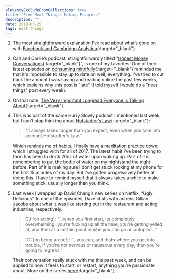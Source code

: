 ```yaml
---
eleventyExcludeFromCollections: true
title: "Five Neat Things: Making Progress"
description: ""
date: 2018-03-25
tags: neat things
---
```


1. The most straightforward explanation I’ve read about what’s gone on with [Facebook and Cambridge Analytica](https://www.nytimes.com/2018/03/19/opinion/facebook-cambridge-analytica.html){:target="_blank"}.

2. Cait and Carrie’s podcast, straightforwardly titled “[Honest Money Conversations](https://honestmoneypodcast.com){:target="_blank"}“, is one of my favorites. One of their latest episodes on [consuming mindfully](https://honestmoneypodcast.com/consuming-mindfully){:target="_blank"} reminded me that it's impossible to stay up to date on well, everything. I've tried to cut back the amount I was saving and reading online the past few weeks, which explains why this post is "late" (I told myself I would do a "neat things" post every week).

3. On that note, [The Very Important Longread Everyone is Talking About](https://www.mcsweeneys.net/articles/i-am-the-very-important-longread-everyone-is-talking-about){:target="_blank"}.

4. This was part of the same Hurry Slowly podcast I mentioned last week, but I can’t stop thinking about [Hofstadter’s Law](https://en.wikipedia.org/wiki/Hofstadter%27s_law){:target="_blank"}:

    > “It always takes longer than you expect, even when you take into account Hofstadter's Law.”

    Which reminds me of habits. I finally have a meditation practice down, which I struggled with for all of 2017. The latest habit I’ve been trying to form has been to drink 20oz of water upon waking up. Part of it is remembering to put the bottle of water on my nightstand the night before. Part of it is making sure I don’t get stuck looking at my phone for the first 15 minutes of my day. But I’ve gotten progressively better at doing this. I have to remind myself that it always takes a while to make something stick, usually longer than you think.

5. Last week I wrapped up David Chang’s new series on Netflix, “Ugly Delicious”. In one of the episodes, Dave chats with actress Gillian Jacobs about what it was like starting out in the restaurant and acting industries, respectively.

    > GJ [on acting]: “…when you first start, its completely overwhelming, you’re fucking up all the time, you’re getting yelled at, and then at a certain point maybe you can go on autopilot…”

    > DC [on being a chef]: “…you can, and thats where you get into trouble, if you’re not nervous or nauseous every day, then you’re going to regress.”

    Their conversation really stuck with me this past week, and can be applied to how it feels to start, or restart, anything you’re passionate about. More on the series [here](https://longreads.com/2018/03/22/david-changs-ugly-delicious-pushes-food-tv-in-the-right-direction){:target="_blank"}.

